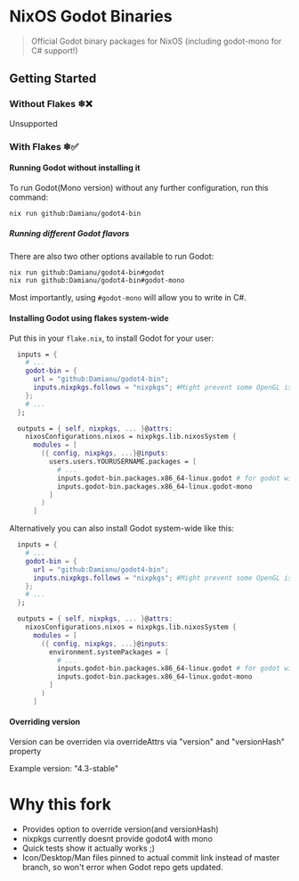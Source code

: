 # NixOS Godot Binaries

> Official Godot binary packages for NixOS
(including godot-mono for C# support!)

## Getting Started

### Without Flakes ❄❌

Unsupported

### With Flakes ❄✅

#### Running Godot without installing it

To run Godot(Mono version) without any further configuration, run this command:

```bash
nix run github:Damianu/godot4-bin
```

##### Running different Godot flavors

There are also two other options available to run Godot:

```bash
nix run github:Damianu/godot4-bin#godot
nix run github:Damianu/godot4-bin#godot-mono
```

Most importantly, using `#godot-mono` will allow you to write in C#.

#### Installing Godot using flakes system-wide

Put this in your `flake.nix`, to install Godot for your user:

```nix
  inputs = {
    # ...
    godot-bin = {
      url = "github:Damianu/godot4-bin";
      inputs.nixpkgs.follows = "nixpkgs"; #Might prevent some OpenGL issues
    };
    # ...
  };

  outputs = { self, nixpkgs, ... }@attrs:
    nixosConfigurations.nixos = nixpkgs.lib.nixosSystem {
      modules = [
        ({ config, nixpkgs, ...}@inputs:
          users.users.YOURUSERNAME.packages = [
            # ...
            inputs.godot-bin.packages.x86_64-linux.godot # for godot without Mono / C#
            inputs.godot-bin.packages.x86_64-linux.godot-mono
          ]
        )
      ]
```

Alternatively you can also install Godot system-wide like this:

```nix
  inputs = {
    # ...
    godot-bin = {
      url = "github:Damianu/godot4-bin";
      inputs.nixpkgs.follows = "nixpkgs"; #Might prevent some OpenGL issues
    };
    # ...
  };

  outputs = { self, nixpkgs, ... }@attrs:
    nixosConfigurations.nixos = nixpkgs.lib.nixosSystem {
      modules = [
        ({ config, nixpkgs, ...}@inputs:
          environment.systemPackages = [
            # ...
            inputs.godot-bin.packages.x86_64-linux.godot # for godot without Mono / C#
            inputs.godot-bin.packages.x86_64-linux.godot-mono
          ]
        )
      ]
```

#### Overriding version

Version can be overriden via overrideAttrs via "version" and "versionHash" property

Example version: "4.3-stable"

# Why this fork

- Provides option to override version(and versionHash)
- nixpkgs currently doesnt provide godot4 with mono
- Quick tests show it actually works ;)
- Icon/Desktop/Man files pinned to actual commit link instead of master branch, so won't error when Godot repo gets updated.
